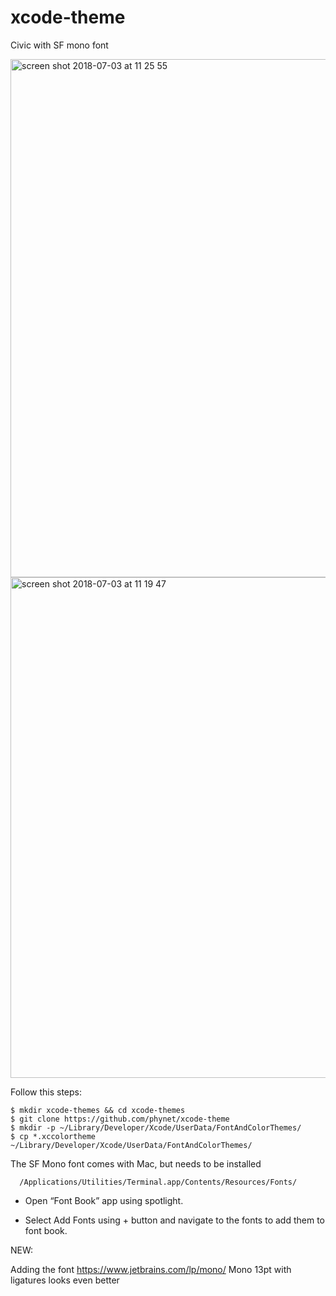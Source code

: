 # xcode-theme
Civic with SF mono font 

<img width="829" alt="screen shot 2018-07-03 at 11 25 55" src="https://user-images.githubusercontent.com/724536/42213886-4b252a10-7eba-11e8-8f59-4a0147d8523d.png">

<img width="801" alt="screen shot 2018-07-03 at 11 19 47" src="https://user-images.githubusercontent.com/724536/42211133-18fa8140-7eb3-11e8-93b8-643abad7d720.png">

Follow this steps:

    $ mkdir xcode-themes && cd xcode-themes
    $ git clone https://github.com/phynet/xcode-theme
    $ mkdir -p ~/Library/Developer/Xcode/UserData/FontAndColorThemes/
    $ cp *.xccolortheme ~/Library/Developer/Xcode/UserData/FontAndColorThemes/

The SF Mono font comes with Mac, but needs to be installed 

      /Applications/Utilities/Terminal.app/Contents/Resources/Fonts/
      
      
- Open “Font Book” app using spotlight.

- Select Add Fonts using + button and navigate to the fonts to add them to font book.


NEW:

Adding the font https://www.jetbrains.com/lp/mono/  Mono 13pt with ligatures looks even better
